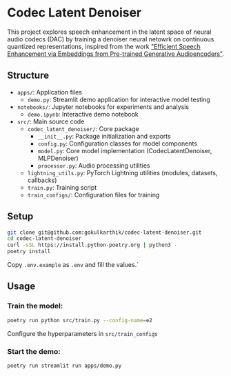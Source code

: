 # Codec Latent Denoiser
This project explores speech enhancement in the latent space of neural audio codecs (DAC) by training a denoiser neural netowrk on continuous quantized representations, inspired from the work ["Efficient Speech Enhancement via Embeddings from Pre-trained Generative Audioencoders"](https://arxiv.org/pdf/2506.11514). 

## Structure

- `apps/`: Application files
  - `demo.py`: Streamlit demo application for interactive model testing
- `notebooks/`: Jupyter notebooks for experiments and analysis
  - `demo.ipynb`: Interactive demo notebook
- `src/`: Main source code
  - `codec_latent_denoiser/`: Core package
    - `__init__.py`: Package initialization and exports
    - `config.py`: Configuration classes for model components
    - `model.py`: Core model implementation (CodecLatentDenoiser, MLPDenoiser)
    - `processor.py`: Audio processing utilities
  - `lightning_utils.py`: PyTorch Lightning utilities (modules, datasets, callbacks)
  - `train.py`: Training script
  - `train_configs/`: Configuration files for training

## Setup

```bash
git clone git@github.com:gokulkarthik/codec-latent-denoiser.git
cd codec-latent-denoiser
curl -sSL https://install.python-poetry.org | python3 -
poetry install
```
Copy `.env.example` as `.env` and fill the values.`


## Usage 

### Train the model:
```bash
poetry run python src/train.py --config-name=e2
```
Configure the hyperparameters in `src/train_configs`

### Start the demo:
```bash
poetry run streamlit run apps/demo.py
```